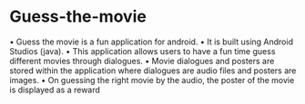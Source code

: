 # Guess-the-movie
• Guess the movie is a fun application for 
android.
• It is built using Android Studios (java).
• This application allows users to have a 
fun time guess different movies 
through dialogues.
• Movie dialogues and posters are stored 
within the application where dialogues 
are audio files and posters are images.
• On guessing the right movie by the 
audio, the poster of the movie is 
displayed as a reward
